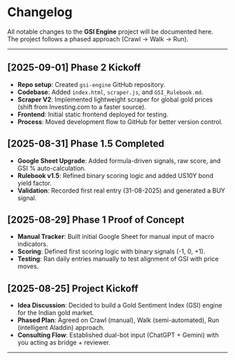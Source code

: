 # Changelog

All notable changes to the **GSI Engine** project will be documented here.  
The project follows a phased approach (Crawl → Walk → Run).  

---

## [2025-09-01] Phase 2 Kickoff
- **Repo setup**: Created `gsi-engine` GitHub repository.  
- **Codebase**: Added `index.html`, `scraper.js`, and `GSI_Rulebook.md`.  
- **Scraper V2**: Implemented lightweight scraper for global gold prices (shift from Investing.com to a faster source).  
- **Frontend**: Initial static frontend deployed for testing.  
- **Process**: Moved development flow to GitHub for better version control.  

## [2025-08-31] Phase 1.5 Completed
- **Google Sheet Upgrade**: Added formula-driven signals, raw score, and GSI % auto-calculation.  
- **Rulebook v1.5**: Refined binary scoring logic and added US10Y bond yield factor.  
- **Validation**: Recorded first real entry (31-08-2025) and generated a BUY signal.  

## [2025-08-29] Phase 1 Proof of Concept
- **Manual Tracker**: Built initial Google Sheet for manual input of macro indicators.  
- **Scoring**: Defined first scoring logic with binary signals (-1, 0, +1).  
- **Testing**: Ran daily entries manually to test alignment of GSI with price moves.  

## [2025-08-25] Project Kickoff
- **Idea Discussion**: Decided to build a Gold Sentiment Index (GSI) engine for the Indian gold market.  
- **Phased Plan**: Agreed on Crawl (manual), Walk (semi-automated), Run (intelligent Aladdin) approach.  
- **Consulting Flow**: Established dual-bot input (ChatGPT + Gemini) with you acting as bridge + reviewer.  

---

